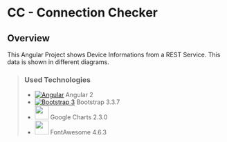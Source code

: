 # **CC - Connection Checker**
## Overview
This Angular Project shows Device Informations from a REST Service. This data is shown in different diagrams.

>### **Used Technologies**
>
> - [![Angular](https://angular.io/assets/images/favicons/favicon-32x32.png)](http://angular.io) Angular 2
> - [![Bootstrap 3](https://getbootstrap.com/docs/3.3/favicon.ico)](http://getbootstrap.com) Bootstrap 3.3.7
> - [<img src="https://developers.google.com/_static/3d8c0e9eaa/images/favicon.png" width="32">](https://developers.google.com/chart/) Google Charts 2.3.0
> - [<img src="https://fontawesome.com/v4.7.0/assets/ico/favicon.ico" width="32">](http://fontawesome.io/) FontAwesome 4.6.3
